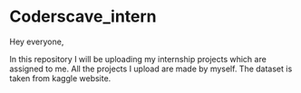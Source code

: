 # Coderscave_intern

Hey everyone,

In this repository I will be uploading my internship projects which are assigned to me.
All the projects I upload are made by myself.
The dataset is taken from kaggle website.
